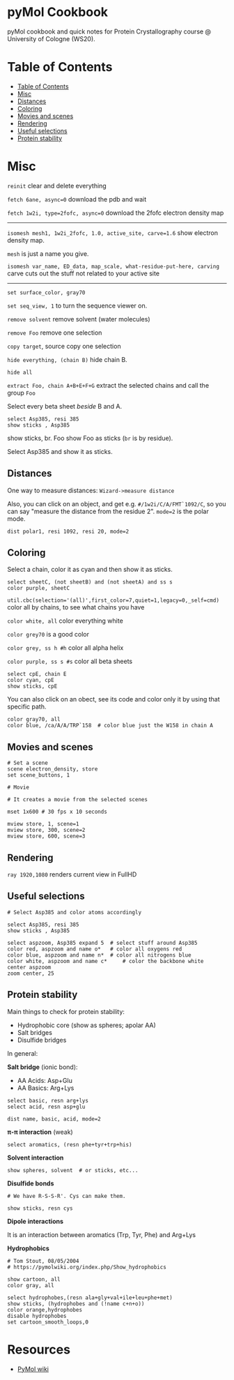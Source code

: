 # pyMol Cookbook

pyMol cookbook and quick notes for Protein Crystallography course @ University of Cologne (WS20).

Table of Contents
=================
* [Table of Contents](#table-of-contents)
* [Misc](#misc)
* [Distances](#distances)
* [Coloring](#coloring)
* [Movies and scenes](#movies-and-scenes)
* [Rendering](#rendering)
* [Useful selections](#useful-selections)
* [Protein stability](#protein-stability)

# Misc

`reinit` clear and delete everything

`fetch 6ane, async=0` download the pdb and wait

`fetch 1w2i, type=2fofc, async=0` download the 2fofc electron density map

---

`isomesh mesh1, 1w2i_2fofc, 1.0, active_site, carve=1.6` show electron density map. 

`mesh` is just a name you give. 

`isomesh var_name, ED_data, map_scale, what-residue-put-here, carving` carve cuts out the stuff not related to your active site

---

`set surface_color, gray70` 

`set seq_view, 1` to turn the sequence viewer on.

`remove solvent` remove solvent (water molecules)

`remove Foo` remove one selection

`copy target`, source copy one selection

`hide everything, (chain B)` hide chain B.

`hide all`

`extract Foo, chain A+B+E+F+G` extract the selected chains and call the group `Foo`

Select every beta sheet *beside* B and A.

```
select Asp385, resi 385
show sticks , Asp385
```

show sticks, br. Foo show Foo as sticks (`br` is by residue).

Select Asp385 and show it as sticks.

## Distances

One way to measure distances: `Wizard->measure distance`

Also, you can click on an object, and get e.g. ``#/1w2i/C/A/FMT`1092/C``, so you can say "measure the distance from the residue 2". `mode=2` is the polar mode.

```
dist polar1, resi 1092, resi 20, mode=2
```


## Coloring

Select a chain, color it as cyan and then show it as sticks. 

```
select sheetC, (not sheetB) and (not sheetA) and ss s
color purple, sheetC
```

`util.cbc(selection='(all)',first_color=7,quiet=1,legacy=0,_self=cmd)` color all by chains, to see what chains you have

`color white, all` color everything white

`color grey70` is a good color

`color grey, ss h #h` color all alpha helix

`color purple, ss s #s` color all beta sheets

```
select cpE, chain E
color cyan, cpE
show sticks, cpE
```

You can also click on an obect, see its code and color only it by using that specific path.

```
color gray70, all
color blue, /ca/A/A/TRP`158  # color blue just the W158 in chain A
```


## Movies and scenes
```
# Set a scene
scene electron_density, store
set scene_buttons, 1
```

```
# Movie

# It creates a movie from the selected scenes

mset 1x600 # 30 fps x 10 seconds

mview store, 1, scene=1
mview store, 300, scene=2
mview store, 600, scene=3
```

## Rendering

`ray 1920,1080` renders current view in FullHD

## Useful selections

```
# Select Asp385 and color atoms accordingly

select Asp385, resi 385
show sticks , Asp385

select aspzoom, Asp385 expand 5  # select stuff around Asp385
color red, aspzoom and name o*   # color all oxygens red
color blue, aspzoom and name n*  # color all nitrogens blue
color white, aspzoom and name c*     # color the backbone white
center aspzoom
zoom center, 25
```

## Protein stability

Main things to check for protein stability:

- Hydrophobic core (show as spheres; apolar AA)
- Salt bridges
- Disulfide bridges 

In general:

**Salt bridge** (ionic bond): 
* AA Acids: Asp+Glu
* AA Basics: Arg+Lys

```
select basic, resn arg+lys
select acid, resn asp+glu

dist name, basic, acid, mode=2
```

**π-π interaction** (weak)

```
select aromatics, (resn phe+tyr+trp+his)
```

**Solvent interaction**

```
show spheres, solvent  # or sticks, etc...
```

**Disulfide bonds**

```
# We have R-S-S-R'. Cys can make them. 

show sticks, resn cys
```

**Dipole interactions**

It is an interaction between aromatics (Trp, Tyr, Phe) and Arg+Lys

**Hydrophobics**

```
# Tom Stout, 08/05/2004
# https://pymolwiki.org/index.php/Show_hydrophobics

show cartoon, all
color gray, all

select hydrophobes,(resn ala+gly+val+ile+leu+phe+met)
show sticks, (hydrophobes and (!name c+n+o))
color orange,hydrophobes
disable hydrophobes
set cartoon_smooth_loops,0
```

# Resources

* [PyMol wiki](https://pymolwiki.org/index.php/Main_Page)





